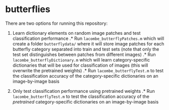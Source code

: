 # butterflies
 
There are two options for running this repository: 

1. Learn dictionary elements on random image patches and test classification performance
.*  Run `lacombe_butterflyPatches.m` which will create a folder `butterflydata/` where it will store image patches for each butterfly category separated into train and test sets (note that only the test set distinguishes between patches from different images)
.*  Run `lacombe_butterflyDictionary.m` which will learn category-specific dictionaries that will be used for classification of images (this will overwrite the pretrained weights)
.*  Run `lacombe_butterflyTest.m` to test the classification accuracy of the category-specific dictionaries on an image-by-image basis

2. Only test classification performance using pretrained weights
.*  Run `lacombe_butterflyTest.m` to test the classification accuracy of the *pretrained* category-specific dictionaries on an image-by-image basis

